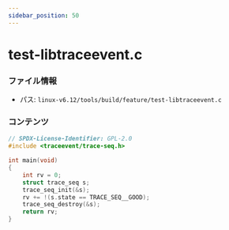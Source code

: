 ```yaml
---
sidebar_position: 50
---
```

# test-libtraceevent.c

### ファイル情報

- パス: `linux-v6.12/tools/build/feature/test-libtraceevent.c`

### コンテンツ

```c
// SPDX-License-Identifier: GPL-2.0
#include <traceevent/trace-seq.h>

int main(void)
{
	int rv = 0;
	struct trace_seq s;
	trace_seq_init(&s);
	rv += !(s.state == TRACE_SEQ__GOOD);
	trace_seq_destroy(&s);
	return rv;
}

```
